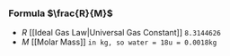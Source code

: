 ### Formula $\frac{R}{M}$
- $R$ [[Ideal Gas Law|Universal Gas Constant]] `8.3144626`
- $M$ [[Molar Mass]] `in kg, so water = 18u = 0.0018kg`